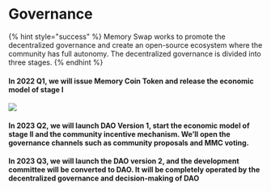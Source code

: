 # Governance

{% hint style="success" %}
Memory Swap works to promote the decentralized governance and create an open-source ecosystem where the community has full autonomy. The decentralized governance is divided into three stages.
{% endhint %}

#### In 2022 Q1, we will issue Memory Coin Token and release the economic model of stage I

![](https://images.unsplash.com/photo-1649018891078-5470ae886b6a?crop=entropy\&cs=srgb\&fm=jpg\&ixid=MnwxOTcwMjR8MHwxfHJhbmRvbXx8fHx8fHx8fDE2NTE1OTU1MjU\&ixlib=rb-1.2.1\&q=85)

#### In 2023 Q2, we will launch DAO Version 1, start the economic model of stage II and the community incentive mechanism. We’ll open the governance channels such as community proposals and MMC voting.

&#x20;

#### In 2023 Q3, we will launch the DAO version 2, and the development committee will be converted to DAO. It will be completely operated by the decentralized governance and decision-making of DAO
